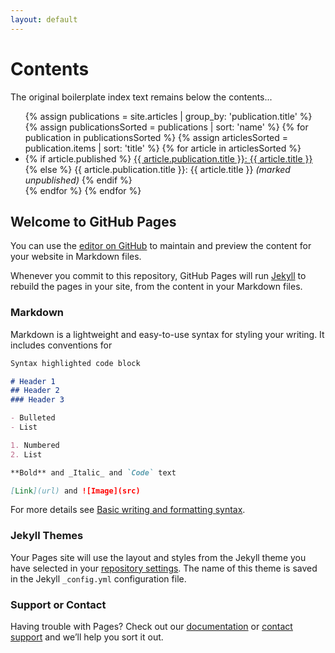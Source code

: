 ```yaml
---
layout: default
---
```


# Contents

The original boilerplate index text remains below the contents...


<ul>
{% assign publications = site.articles | group_by: 'publication.title' %}
{% assign publicationsSorted = publications | sort: 'name' %}
{% for publication in publicationsSorted %}
{% assign articlesSorted = publication.items | sort: 'title' %}
{% for article in articlesSorted %}
  <li>
  {% if article.published %}
    <a href="articles/{{ article.slug }}.html">{{ article.publication.title }}: {{ article.title }}</a>
  {% else %}
    {{ article.publication.title }}: {{ article.title }} <em>(marked unpublished)</em>
  {% endif %}
  </li>
{% endfor %}
{% endfor %}
</ul>



## Welcome to GitHub Pages

You can use the [editor on GitHub](https://github.com/wu-lee/rushkoff-archive/edit/master/docs/index.md) to maintain and preview the content for your website in Markdown files.

Whenever you commit to this repository, GitHub Pages will run [Jekyll](https://jekyllrb.com/) to rebuild the pages in your site, from the content in your Markdown files.

### Markdown

Markdown is a lightweight and easy-to-use syntax for styling your writing. It includes conventions for

```markdown
Syntax highlighted code block

# Header 1
## Header 2
### Header 3

- Bulleted
- List

1. Numbered
2. List

**Bold** and _Italic_ and `Code` text

[Link](url) and ![Image](src)
```

For more details see [Basic writing and formatting syntax](https://docs.github.com/en/github/writing-on-github/getting-started-with-writing-and-formatting-on-github/basic-writing-and-formatting-syntax).

### Jekyll Themes

Your Pages site will use the layout and styles from the Jekyll theme you have selected in your [repository settings](https://github.com/wu-lee/rushkoff-archive/settings/pages). The name of this theme is saved in the Jekyll `_config.yml` configuration file.

### Support or Contact

Having trouble with Pages? Check out our [documentation](https://docs.github.com/categories/github-pages-basics/) or [contact support](https://support.github.com/contact) and we’ll help you sort it out.
